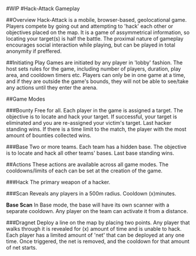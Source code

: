 #WIP
#Hack-Attack Gameplay

##Overview
Hack-Attack is a mobile, browser-based, geolocational game. Players compete by going out and attempting to 'hack' each other or objectives placed on the map. It is a game of assymmetrical information, so locating your target(s) is half the battle. The proximal nature of gameplay encourages social interaction while playing, but can be played in total anonymity if preffered.


##Initiating Play
Games are initiated by any player in 'lobby' fashion. The host sets rules for the game, including number of players, duration, play area, and cooldown timers etc. Players can only be in one game at a time, and if they are outside the game's bounds, they will not be able to see/take any actions until they enter the arena.


##Game Modes

###Bounty
Free for all. Each player in the game is assigned a target. The objective is to locate and hack your target. If successful, your target is eliminated and you are re-assigned your victim's target. Last hacker standing wins. If there is a time limit to the match, the player with the most amount of bounties collected wins.

###Base
Two or more teams. Each team has a hidden base. The objective is to locate and hack all other teams' bases. Last base standing wins.


##Actions
These actions are available across all game modes. The cooldowns/limits of each can be set at the creation of the game.

###Hack
The primary weapon of a hacker.

###Scan
Reveals any players in a 500m radius. Cooldown (x)minutes.

__Base Scan__
In Base mode, the base will have its own scanner with a separate cooldown. Any player on the team can activate it from a distance.

###Dragnet
Deploy a line on the map by placing two points. Any player that walks through it is revealed for (x) amount of time and is unable to hack. Each player has a limited amount of 'net' that can be deployed at any one time. Once triggered, the net is removed, and the cooldown for that amount of net starts.

